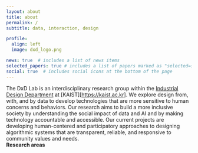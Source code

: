 ```yaml
---
layout: about
title: about
permalink: /
subtitle: data, interaction, design

profile:
  align: left
  image: dxd_logo.png

news: true  # includes a list of news items
selected_papers: true # includes a list of papers marked as "selected={true}"
social: true  # includes social icons at the bottom of the page
---
```


The DxD Lab is an interdisciplinary research group within the [Industrial Design Department](https://id.kaist.ac.kr) at [KAIST][https://kaist.ac.kr]. We explore design from, with, and by data to develop technologies that are more sensitive to human concerns and behaviors. Our research aims to build a more inclusive society by understanding the social impact of data and AI and by making technology accountable and accessible. Our current projects are developing human-centered and participatory approaches to designing algorithmic systems that are transparent, reliable, and responsive to community values and needs. 
<br>
<b>Research areas</b>
